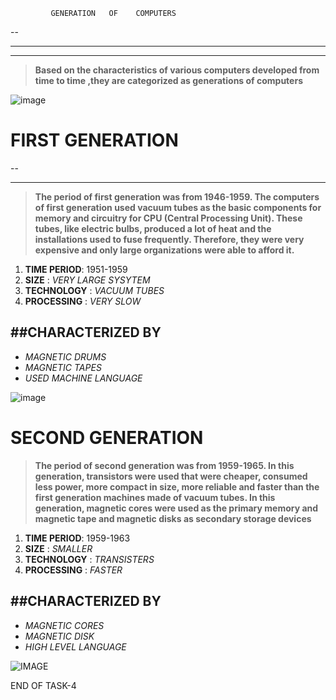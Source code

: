              GENERATION   OF    COMPUTERS
--
___
****

>**Based on the characteristics of various computers developed from time to time ,they are categorized as generations of computers**


![image](https://quicklearncomputer.com/wp-content/uploads/2019/11/Generations-of-computer.jpg)



# FIRST GENERATION
--
___

>**The period of first generation was from 1946-1959. The computers of first generation used vacuum tubes as the basic components for memory and circuitry for CPU (Central Processing Unit). These tubes, like electric bulbs, produced a lot of heat and the installations used to fuse frequently. Therefore, they were very expensive and only large organizations were able to afford it.**



1. **TIME PERIOD**: 1951-1959
1. **SIZE** : *VERY LARGE SYSYTEM*
1. **TECHNOLOGY**  : *VACUUM TUBES*
1. **PROCESSING** : *VERY SLOW*  



##**CHARACTERIZED BY**
--


  * *MAGNETIC DRUMS*
  * *MAGNETIC TAPES*
  * *USED MACHINE LANGUAGE*
  


![image](https://image.slidesharecdn.com/shivageneration-120824213948-phpapp01/95/generations-of-computer-2-728.jpg?cb=1345844426)



# SECOND GENERATION

>**The period of second generation was from 1959-1965. In this generation, transistors were used that were cheaper, consumed less power, more compact in size, more reliable and faster than the first generation machines made of vacuum tubes. In this generation, magnetic cores were used as the primary memory and magnetic tape and magnetic disks as secondary storage devices**


1. **TIME PERIOD**: 1959-1963
1. **SIZE** : *SMALLER*
1. **TECHNOLOGY**  : *TRANSISTERS*
1. **PROCESSING** : *FASTER*

##**CHARACTERIZED BY**
--


  * *MAGNETIC CORES*
  * *MAGNETIC DISK*
  * *HIGH LEVEL LANGUAGE*

  ![IMAGE](https://image.slidesharecdn.com/shivageneration-120824213948-phpapp01/95/generations-of-computer-3-728.jpg?cb=1345844426)
  
  
  END OF TASK-4